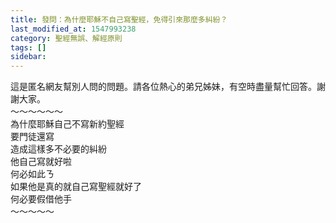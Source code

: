 ```yaml
---
title: 發問：為什麼耶穌不自己寫聖經，免得引來那麼多糾紛？
last_modified_at: 1547993238
category: 聖經無誤、解經原則
tags: []
sidebar: 
---
```


<p>這是匿名網友幫別人問的問題。請各位熱心的弟兄姊妹，有空時盡量幫忙回答。謝謝大家。<br/><!--more-->～～～～～～<br/>為什麼耶穌自己不寫新約聖經<br/>    要門徒還寫<br/>    造成這樣多不必要的糾紛<br/>    他自己寫就好啦<br/>    何必如此ㄋ<br/>    如果他是真的就自己寫聖經就好了<br/>    何必要假借他手<br/>～～～～～
</p>